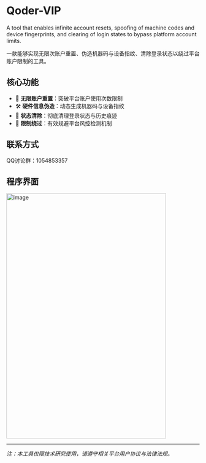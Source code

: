 # Qoder-VIP
 A tool that enables infinite account resets, spoofing of machine codes and device fingerprints, and clearing of login states to bypass platform account limits.
 
一款能够实现无限次账户重置、伪造机器码与设备指纹、清除登录状态以绕过平台账户限制的工具。

## 核心功能
- 🔄 **无限账户重置**：突破平台账户使用次数限制  
- 🛠️ **硬件信息伪造**：动态生成机器码与设备指纹  
- 🧹 **状态清除**：彻底清理登录状态与历史痕迹  
- 🚀 **限制绕过**：有效规避平台风控检测机制  

## 联系方式
QQ讨论群：1054853357  

## 程序界面

<img width="416" height="639" alt="image" src="https://github.com/user-attachments/assets/75712fb3-7b0a-433c-81e2-66399a967a0a" />



---

*注：本工具仅限技术研究使用，请遵守相关平台用户协议与法律法规。*
